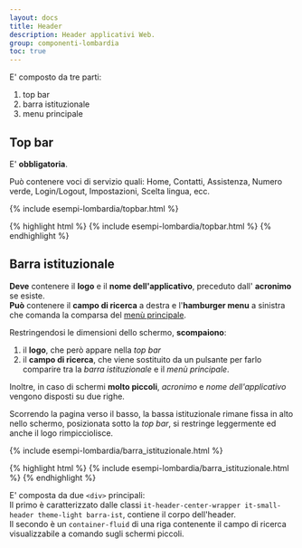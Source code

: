 ```yaml
---
layout: docs
title: Header
description: Header applicativi Web.
group: componenti-lombardia
toc: true
---
```


<!-- Style override for Documentation purposes -->
<style>
  @media (max-width: 991px) {
    .it-header-slim-wrapper .it-header-slim-wrapper-content a.btn-full {
      margin-top: -7px;
    }
  }
</style>


E' composto da tre parti:
1. top bar
2. barra istituzionale
3. menu principale

## Top bar
E' **obbligatoria**.

Può contenere voci di servizio quali: Home, Contatti, Assistenza, Numero verde, Login/Logout, Impostazioni, Scelta lingua, ecc.

<div class="bd-example">
{% include esempi-lombardia/topbar.html %}
</div>

{% highlight html %}
{% include esempi-lombardia/topbar.html %}
{% endhighlight %}


## Barra istituzionale

**Deve** contenere il **logo** e il **nome dell'applicativo**, preceduto dall' **acronimo** se esiste.  
**Può** contenere il **campo di ricerca** a destra e l'**hamburger menu** a sinistra che comanda la comparsa del [menù principale](#menù-principale).  

Restringendosi le dimensioni dello schermo, **scompaiono**:
1. il **logo**, che però appare nella *top bar*
2. il **campo di ricerca**, che viene sostituito da un pulsante per farlo comparire tra la *barra istituzionale* e il *menù principale*.

Inoltre, in caso di schermi **molto piccoli**, *acronimo* e *nome dell'applicativo* vengono disposti su due righe.

Scorrendo la pagina verso il basso, la bassa istituzionale rimane fissa in alto nello schermo, posizionata sotto la *top bar*, si restringe leggermente ed anche il logo rimpicciolisce.

<div class="bd-example">
{% include esempi-lombardia/barra_istituzionale.html %}
</div>

{% highlight html %}
{% include esempi-lombardia/barra_istituzionale.html %}
{% endhighlight %}

E' composta da due `<div>` principali:  
Il primo è caratterizzato dalle classi `it-header-center-wrapper it-small-header theme-light barra-ist`, contiene il corpo dell'header.  
Il secondo è un `container-fluid` di una riga contenente il campo di ricerca visualizzabile a comando sugli schermi piccoli.

